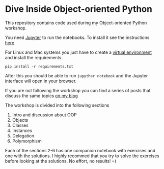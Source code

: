Dive Inside Object-oriented Python
======================

This repository contains code used during my Object-oriented Python workshop.

You need [Jupyter](https://jupyter.org) to run the notebooks. To install it see the instructions [here](https://jupyter.org/install).

For Linux and Mac systems you just have to create a [virtual environment](https://packaging.python.org/guides/installing-using-pip-and-virtual-environments/) and install the requirements

```
pip install -r requirements.txt
```

After this you should be able to run `jupyther notebook` and the Jupyter interface will open in your browser.

If you are not following the workshop you can find a series of posts that discuss the same topics [on my blog](https://www.thedigitalcatonline.com/blog/2014/08/20/python-3-oop-part-1-objects-and-types/)

The workshop is divided into the following sections

1. Intro and discussion about OOP
2. Objects
3. Classes
4. Instances
5. Delegation
6. Polymorphism

Each of the sections 2-6 has one companion notebook with exercises and one with the solutions. I highly recommed that you try to solve the exercises before looking at the solutions. No effort, no results! =)

